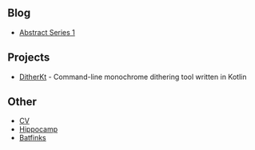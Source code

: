 ## Blog

* [Abstract Series 1](./blog/abstract_series_1/abstract_series_1.md)

## Projects

* [DitherKt](https://github.com/fiskurgit/DitherKt) - Command-line monochrome dithering tool written in Kotlin

## Other

* [CV](cv.html)
* [Hippocamp](./archive/hippocamp.md)
* [Batfinks](./archive/batfinks.md)
